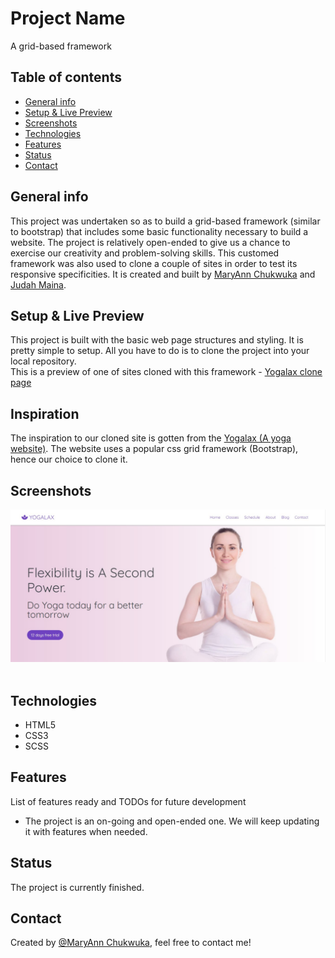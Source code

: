 
# Project Name
A grid-based framework

## Table of contents
* [General info](#general-info)
* [Setup  & Live Preview](#setup)
* [Screenshots](#screenshots)
* [Technologies](#technologies)
* [Features](#features)
* [Status](#status)
* [Contact](#contact)

## General info
This project was undertaken so as to build a grid-based framework (similar to bootstrap) that includes some basic functionality necessary to build a website. The project is relatively open-ended to give us a chance to exercise our creativity and problem-solving skills. This customed framework was also used to clone a couple of sites in order to test its responsive specificities. It is created and built by <a href="https://github.com/adaorachi">MaryAnn Chukwuka</a> and <a href="https://github.com/Jaykowski">Judah Maina</a>.

## Setup & Live Preview
This project is built with the basic web page structures and styling. It is pretty simple to setup. All you have to do is to clone the project into your local repository.<br>
This is a preview of one of sites cloned with this framework - <a href="https://raw.githack.com/JayKowski/sass-framework/news-page/index.html">Yogalax clone page </a>

## Inspiration
The inspiration to our cloned site is gotten from the <a href="https://colorlib.com/preview/theme/yogalax/"> Yogalax (A yoga website)</a>. The website uses a popular css grid framework (Bootstrap), hence our choice to clone it.

## Screenshots
<img src="images/screenshots.jpg"><br><br>

## Technologies
* HTML5
* CSS3
* SCSS

## Features
List of features ready and TODOs for future development
* The project is an on-going and open-ended one. We will keep updating it with features when needed.

## Status
The project is currently finished.

## Contact
Created by [@MaryAnn Chukwuka](https://github.com/adaorachi), feel free to contact me!
